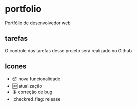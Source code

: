 # portfolio

Portfólio de desenvolvedor web

## tarefas

O controle das tarefas desse projeto será realizado no Github

## Icones

- :package: nova funcionalidade
- :up: atualização
- :beetle: correção de bug
- :checkred_flag: release